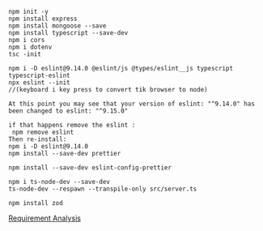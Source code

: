 
```
npm init -y
npm install express
npm install mongoose --save
npm install typescript --save-dev
npm i cors
npm i dotenv
tsc -init

npm i -D eslint@9.14.0 @eslint/js @types/eslint__js typescript typescript-eslint
npx eslint --init   
//(keyboard i key press to convert tik browser to node)

At this point you may see that your version of eslint: "^9.14.0" has been changed to eslint: "^9.15.0"

if that happens remove the eslint :
 npm remove eslint
Then re-install: 
npm i -D eslint@9.14.0
npm install --save-dev prettier

npm install --save-dev eslint-config-prettier

npm i ts-node-dev --save-dev
ts-node-dev --respawn --transpile-only src/server.ts

npm install zod
```

[Requirement Analysis](https://docs.google.com/document/d/10mkjS8boCQzW4xpsESyzwCCLJcM3hvLghyD_TeXPBx0/edit?tab=t.0)

